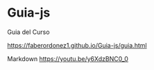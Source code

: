 # Guia-js

Guia del Curso 

https://faberordonez1.github.io/Guia-js/guia.html

Markdown https://youtu.be/y6XdzBNC0_0